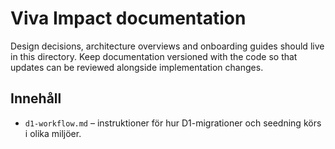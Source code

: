 # Viva Impact documentation

Design decisions, architecture overviews and onboarding guides should live in
this directory. Keep documentation versioned with the code so that updates can
be reviewed alongside implementation changes.

## Innehåll

- `d1-workflow.md` – instruktioner för hur D1-migrationer och seedning körs i
  olika miljöer.
